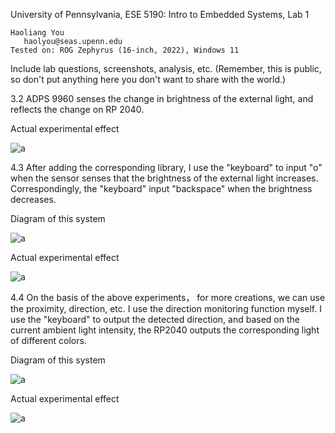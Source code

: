 University of Pennsylvania, ESE 5190: Intro to Embedded Systems, Lab 1

    Haoliang You
       haolyou@seas.upenn.edu
    Tested on: ROG Zephyrus (16-inch, 2022), Windows 11

Include lab questions, screenshots, analysis, etc. (Remember, this is public, so don't put anything here you don't want to share with the world.)

3.2 ADPS 9960 senses the change in brightness of the external light, and reflects the change on RP 2040.

Actual experimental effect

![a](https://github.com/HaoliangYou/ese5190-2022-lab1-firefly/blob/main/3.2.gif)

4.3 After adding the corresponding library, I use the "keyboard" to input "o" when the sensor senses that the brightness of the external light increases. Correspondingly, the "keyboard" input "backspace" when the brightness decreases.

Diagram of this system

![a](https://github.com/HaoliangYou/ese5190-2022-lab1-firefly/blob/main/4.3.jpg)

Actual experimental effect

![a](https://github.com/HaoliangYou/ese5190-2022-lab1-firefly/blob/main/4.3.gif)


4.4 On the basis of the above experiments， for more creations, we can use the proximity, direction, etc. I use the direction monitoring function myself. I use the "keyboard" to output the detected direction, and based on the current ambient light intensity, the RP2040 outputs the corresponding light of different colors.

Diagram of this system

![a](https://github.com/HaoliangYou/ese5190-2022-lab1-firefly/blob/main/4.4.jpg?raw=true)

Actual experimental effect

![a](https://github.com/HaoliangYou/ese5190-2022-lab1-firefly/blob/main/4.4.gif)
